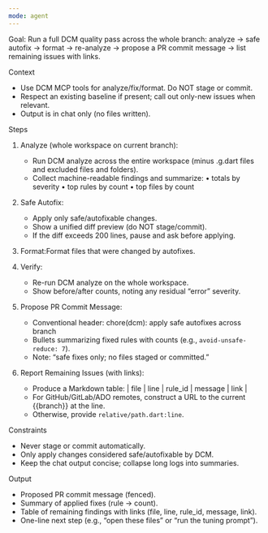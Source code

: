 ```yaml
---
mode: agent
---
```


Goal: Run a full DCM quality pass across the whole branch: analyze → safe autofix → format → re-analyze → propose a PR commit message → list remaining issues with links.

Context

- Use DCM MCP tools for analyze/fix/format. Do NOT stage or commit.
- Respect an existing baseline if present; call out only-new issues when relevant.
- Output is in chat only (no files written).

Steps

1. Analyze (whole workspace on current branch):

   - Run DCM analyze across the entire workspace (minus .g.dart files and excluded files and folders).
   - Collect machine-readable findings and summarize:
     • totals by severity
     • top rules by count
     • top files by count

2. Safe Autofix:
   - Apply only safe/autofixable changes.
   - Show a unified diff preview (do NOT stage/commit).
   - If the diff exceeds 200 lines, pause and ask before applying.
3. Format:Format files that were changed by autofixes.

4. Verify:

   - Re-run DCM analyze on the whole workspace.
   - Show before/after counts, noting any residual “error” severity.

5. Propose PR Commit Message:

   - Conventional header:
     chore(dcm): apply safe autofixes across branch
   - Bullets summarizing fixed rules with counts (e.g., `avoid-unsafe-reduce: 7`).
   - Note: “safe fixes only; no files staged or committed.”

6. Report Remaining Issues (with links):
   - Produce a Markdown table:
     | file | line | rule_id | message | link |
   - For GitHub/GitLab/ADO remotes, construct a URL to the current {{branch}} at the line.
   - Otherwise, provide `relative/path.dart:line`.

Constraints

- Never stage or commit automatically.
- Only apply changes considered safe/autofixable by DCM.
- Keep the chat output concise; collapse long logs into summaries.

Output

- Proposed PR commit message (fenced).
- Summary of applied fixes (rule → count).
- Table of remaining findings with links (file, line, rule_id, message, link).
- One-line next step (e.g., “open these files” or “run the tuning prompt”).
